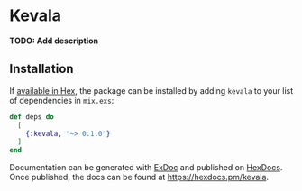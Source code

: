 # Kevala

**TODO: Add description**

## Installation

If [available in Hex](https://hex.pm/docs/publish), the package can be installed
by adding `kevala` to your list of dependencies in `mix.exs`:

```elixir
def deps do
  [
    {:kevala, "~> 0.1.0"}
  ]
end
```

Documentation can be generated with [ExDoc](https://github.com/elixir-lang/ex_doc)
and published on [HexDocs](https://hexdocs.pm). Once published, the docs can
be found at <https://hexdocs.pm/kevala>.

